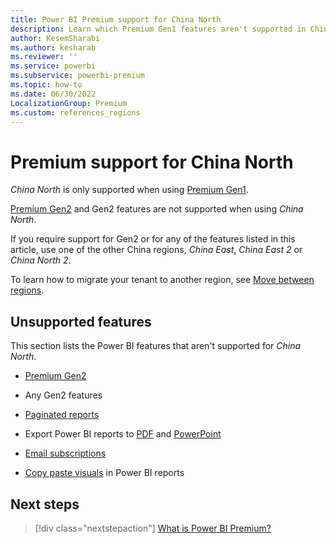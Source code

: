 ```yaml
---
title: Power BI Premium support for China North
description: Learn which Premium Gen1 features aren't supported in China North.
author: KesemSharabi
ms.author: kesharab
ms.reviewer: ''
ms.service: powerbi
ms.subservice: powerbi-premium
ms.topic: how-to
ms.date: 06/30/2022
LocalizationGroup: Premium
ms.custom: references_regions
---
```


# Premium support for China North

*China North* is only supported when using [Premium Gen1](service-premium-what-is.md).

[Premium Gen2](service-premium-what-is.md) and Gen2 features are not supported when using *China North*.

If you require support for Gen2 or for any of the features listed in this article, use one of the other China regions, *China East*, *China East 2* or *China North 2*.

To learn how to migrate your tenant to another region, see [Move between regions](../support/service-admin-region-move.md).

## Unsupported features

This section lists the Power BI features that aren't supported for *China North*.

* [Premium Gen2](service-premium-what-is.md)

* Any Gen2 features

* [Paginated reports](../paginated-reports/paginated-reports-report-builder-power-bi.md)

* Export Power BI reports to [PDF](../consumer/end-user-pdf.md) and [PowerPoint](../collaborate-share/end-user-powerpoint.md)

* [Email subscriptions](/power-bi/collaborate-share/end-user-subscribe)

* [Copy paste visuals](../visuals/power-bi-visualization-copy-paste.md) in Power BI reports

## Next steps

>[!div class="nextstepaction"]
>[What is Power BI Premium?](service-premium-what-is.md)